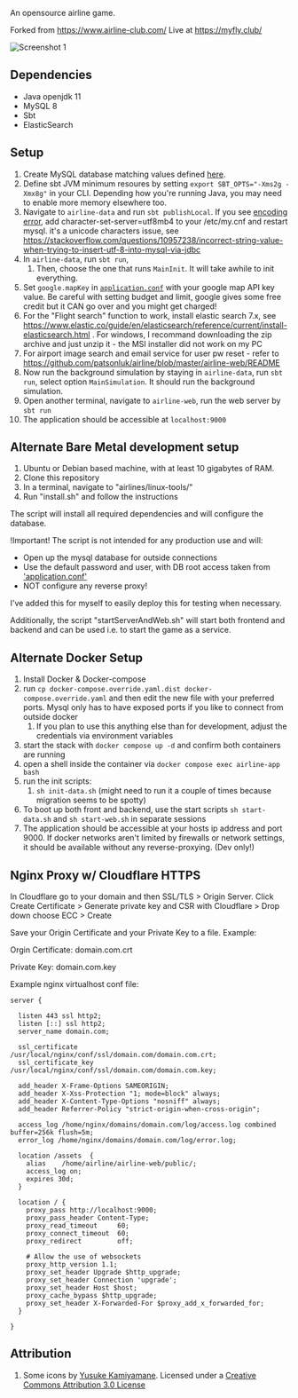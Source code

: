 An opensource airline game. 

Forked from https://www.airline-club.com/
Live at https://myfly.club/


![Screenshot 1](https://user-images.githubusercontent.com/2895902/74759887-5a966380-522e-11ea-9e54-2252af63d5ea.gif)

## Dependencies
- Java openjdk 11
- MySQL 8
- Sbt
- ElasticSearch

## Setup
1. Create MySQL database matching values defined [here](https://github.com/patsonluk/airline/blob/master/airline-data/src/main/scala/com/patson/data/Constants.scala#L184).
1. Define sbt JVM minimum resoures by setting `export SBT_OPTS="-Xms2g -Xmx8g"` in your CLI. Depending how you're running Java, you may need to enable more memory elsewhere too.
1. Navigate to `airline-data` and run `sbt publishLocal`. If you see [encoding error](https://github.com/patsonluk/airline/issues/267), add character-set-server=utf8mb4 to your /etc/my.cnf and restart mysql. it's a unicode characters issue, see https://stackoverflow.com/questions/10957238/incorrect-string-value-when-trying-to-insert-utf-8-into-mysql-via-jdbc
1. In `airline-data`, run `sbt run`, 
    1. Then, choose the one that runs `MainInit`. It will take awhile to init everything.
1. Set `google.mapKey` in [`application.conf`](https://github.com/patsonluk/airline/blob/master/airline-web/conf/application.conf#L69) with your google map API key value. Be careful with setting budget and limit, google gives some free credit but it CAN go over and you might get charged!
1. For the "Flight search" function to work, install elastic search 7.x, see https://www.elastic.co/guide/en/elasticsearch/reference/current/install-elasticsearch.html . For windows, I recommand downloading the zip archive and just unzip it - the MSI installer did not work on my PC
1. For airport image search and email service for user pw reset - refer to https://github.com/patsonluk/airline/blob/master/airline-web/README
1. Now run the background simulation by staying in `airline-data`, run `sbt run`, select option `MainSimulation`. It should run the background simulation.
1. Open another terminal, navigate to `airline-web`, run the web server by `sbt run`
1. The application should be accessible at `localhost:9000`

## Alternate Bare Metal development setup

1. Ubuntu or Debian based machine, with at least 10 gigabytes of RAM.
2. Clone this repository
3. In a terminal, navigate to "airlines/linux-tools/"
4. Run "install.sh" and follow the instructions

The script will install all required dependencies and will configure the database. 

!Important!
The script is not intended for any production use and will:
- Open up the mysql database for outside connections
- Use the default password and user, with DB root access taken from ['application.conf'](https://github.com/MRaxay/airline/blob/AutoStartScript/airline-data/src/main/resources/application.conf)
- NOT configure any reverse proxy!

I've added this for myself to easily deploy this for testing when necessary.

Additionally, the script "startServerAndWeb.sh" will start both frontend and backend and can be used i.e. to start the game as a service.


## Alternate Docker Setup
1. Install Docker & Docker-compose
1. run `cp docker-compose.override.yaml.dist docker-compose.override.yaml` and then edit the new file with your preferred ports. Mysql only has to have exposed ports if you like to connect from outside docker
   1. If you plan to use this anything else than for development, adjust the credentials via environment variables
2. start the stack with `docker compose up -d` and confirm both containers are running
3. open a shell inside the container via `docker compose exec airline-app bash`
4. run the init scripts:
   1. `sh init-data.sh` (might need to run it a couple of times because migration seems to be spotty)
5. To boot up both front and backend, use the start scripts `sh start-data.sh` and `sh start-web.sh` in separate sessions
6. The application should be accessible at your hosts ip address and port 9000. If docker networks aren't limited by firewalls or network settings, it should be available without any reverse-proxying. (Dev only!)


## Nginx Proxy w/ Cloudflare HTTPS

In Cloudflare go to your domain and then SSL/TLS > Origin Server. Click Create Certificate > Generate private key and CSR with Cloudflare > Drop down choose ECC > Create

Save your Origin Certificate and your Private Key to a file. Example:

Orgin Certificate: domain.com.crt

Private Key: domain.com.key

Example nginx virtualhost conf file:

```
server {

  listen 443 ssl http2;
  listen [::] ssl http2;
  server_name domain.com;

  ssl_certificate      /usr/local/nginx/conf/ssl/domain.com/domain.com.crt;
  ssl_certificate_key  /usr/local/nginx/conf/ssl/domain.com/domain.com.key;

  add_header X-Frame-Options SAMEORIGIN;
  add_header X-Xss-Protection "1; mode=block" always;
  add_header X-Content-Type-Options "nosniff" always;
  add_header Referrer-Policy "strict-origin-when-cross-origin";

  access_log /home/nginx/domains/domain.com/log/access.log combined buffer=256k flush=5m;
  error_log /home/nginx/domains/domain.com/log/error.log;

  location /assets  {
    alias    /home/airline/airline-web/public/;
    access_log on;
    expires 30d;
  }

  location / {
    proxy_pass http://localhost:9000;
    proxy_pass_header Content-Type;
    proxy_read_timeout     60;
    proxy_connect_timeout  60;
    proxy_redirect         off;

    # Allow the use of websockets
    proxy_http_version 1.1;
    proxy_set_header Upgrade $http_upgrade;
    proxy_set_header Connection 'upgrade';
    proxy_set_header Host $host;
    proxy_cache_bypass $http_upgrade;
    proxy_set_header X-Forwarded-For $proxy_add_x_forwarded_for;
  }

}
```

## Attribution
1. Some icons by [Yusuke Kamiyamane](http://p.yusukekamiyamane.com/). Licensed under a [Creative Commons Attribution 3.0 License](http://creativecommons.org/licenses/by/3.0/)
